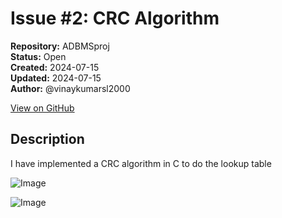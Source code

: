 # Issue #2: CRC Algorithm

**Repository:** ADBMSproj  
**Status:** Open  
**Created:** 2024-07-15  
**Updated:** 2024-07-15  
**Author:** @vinaykumarsl2000  

[View on GitHub](https://github.com/Simtestlab/ADBMSproj/issues/2)

## Description

I have implemented a CRC algorithm in C to do the lookup table



![Image](https://github.com/Simtestlab/ADBMSproj/assets/172998154/c3fd5ca5-50e0-4823-9e46-578cf49d03c8)



![Image](https://github.com/Simtestlab/ADBMSproj/assets/172998154/5794d32d-d0c1-470b-8138-656269d33485)

